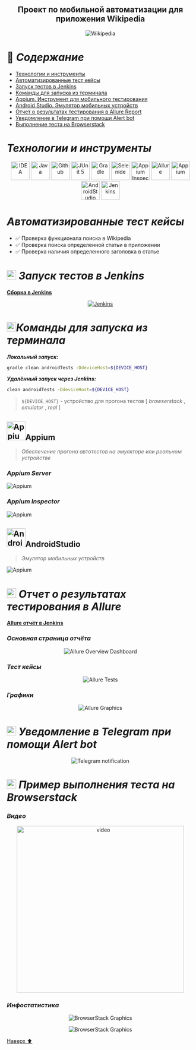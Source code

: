 <h2 align="center">Проект по мобильной автоматизации для приложения Wikipedia <a target="_blank" href="https://www.wikipedia.org/"></a> </h2>

<p align="center">
<img title="Wikipedia" src="images/screenshots/WikipediaLogo.png">
</p>

<a name="наверх"></a>

# :green_book: *Содержание*

+ [Технологии и инструменты](#Technology)
+ [Автоматизированные тест кейсы](#TestCases)
+ [Запуск тестов в Jenkins](#Jenkins)
+ [Команды для запуска из терминала](#SystemProperty)
+ [Appium. Инструмент для мобильного тестирования](#Appium)
+ [Android Studio. Эмулятор мобильных устройств](#AndroidStudio)
+ [Отчет о результатах тестирования в Allure Report](#AllureReport)
+ [Уведомление в Telegram при помощи Alert bot](#Telegram)
+ [Выполнение теста на Browserstack](#Browserstack)

<h1 align="left">
<a name="Technology"><i>Технологии и инструменты</i></a>
</h1>


<p align="center">  
<a href="https://www.jetbrains.com/idea/"><img src="images/technologies/intelij_IDEA.svg" width="50" height="50"  alt="IDEA"/></a>  
<a href="https://www.java.com/"><img src="images/technologies/java.svg" width="50" height="50"  alt="Java"/></a>  
<a href="https://github.com/"><img src="images/technologies/github.svg" width="50" height="50"  alt="Github"/></a>  
<a href="https://junit.org/junit5/"><img src="images/technologies/junit5.svg" width="50" height="50"  alt="JUnit 5"/></a>  
<a href="https://gradle.org/"><img src="images/technologies/gradle.svg" width="50" height="50"  alt="Gradle"/></a>  
<a href="https://selenide.org/"><img src="images/technologies/selenide.svg" width="50" height="50"  alt="Selenide"/></a>  
<a href="https://github.com/appium/appium-inspector/raw/main/docs/icon.png"><img src="images/technologies/AppiumInspectorIcon.png" width="50" height="50"  alt="Appium Inspector"/></a>  
<a href="https://github.com/allure-framework/allure2"><img src="images/technologies/allure.svg" width="50" height="50"  alt="Allure"/></a> 
<a href="https://avatars.githubusercontent.com/u/3221291?s=200&v=4"><img src="images/technologies/Appium.svg" width="50" height="50"  alt="Appium"/></a>  
<a href="https://cdn.worldvectorlogo.com/logos/android-studio-1.svg"><img src="images/technologies/android-studio-1.svg" width="50" height="50"  alt="AndroidStudio"/></a>  
<a href="https://www.jenkins.io/"><img src="images/technologies/jenkins.svg" width="50" height="50"  alt="Jenkins"/></a>  
</p>


<h1 align="left">
<a name="TestCases"><i>Автоматизированные тест кейсы</i></a>
</h1>

- :white_check_mark: Проверка функционала поиска в Wikipedia
- :white_check_mark: Проверка поиска определенной статьи в приложении
- :white_check_mark: Проверка наличия определенного заголовка в статье

<h1 align="left">
<img src="images/technologies/jenkins.svg" width="25" height="25" alt="Jenkins"/>  <a name="Jenkins"><i>Запуск тестов в Jenkins</i></a>
</h1>

<a target="_blank" href="https://jenkins.autotests.cloud/job/MobilePracticeWithRealDevice/1/">**Сборка в Jenkins**</a>
<p align="center">  
<a href="https://jenkins.autotests.cloud/job/qa_guru_diplom_Mobile_tests/"><img src="images/screenshots/JenkinsMobileTestsBuild.png" alt="Jenkins"/></a>  
</p>

<h1 align="left">
<img src="images/technologies/terminale.png" width="25" height="25" alt="SystemProperty"/><a name="SystemProperty"><i>Команды для запуска из терминала</i></a>
</h1>


***Локальный запуск:***

```bash  
gradle clean androidTests -DdeviceHost=${DEVICE_HOST}
```

***Удалённый запуск через Jenkins:***

```bash  
clean androidTests -DdeviceHost=${DEVICE_HOST}
```
> `${DEVICE_HOST}` - устройство для прогона тестов [ *browserstack* , *emulator* , *real*  ]

<a id="appium"></a>
## <img alt="Appium" height="50" src="images/technologies/Appium.svg" width="50"/>Appium</a>

> *Обеспечение прогона автотестов на эмуляторе или реальном устройстве*

### *Appium Server*
<img src="images/screenshots/AppiumServer.png" alt="Appium">

### *Appium Inspector*
<img src="images/screenshots/AppiumInspector.png" alt="Appium">

<a id="AndroidStudio"></a>
## <img alt="AndroidStudio" height="50" src="images/technologies/android-studio-1.svg" width="50"/>AndroidStudio</a>

> *Эмулятор мобильных устройств*

<img src="images/screenshots/AndroidStudioMain.png" alt="Appium">

<h1 align="left">
<img src="images/technologies/allure.svg" width="25" height="25" alt="Allure_Report"/>  <a name="AllureReport"><i>Отчет о результатах тестирования в Allure</i></a>
</h1>

<a target="_blank" href="https://jenkins.autotests.cloud/job/MobilePracticeWithRealDevice/1/allure/">**Allure отчёт в Jenkins**</a>
<p align="center">

### *Основная страница отчёта*

<p align="center">  
<img title="Allure Overview Dashboard" src="images/screenshots/AllureReportMainPage.png">  
</p>  

### *Тест кейсы*

<p align="center">  
<img title="Allure Tests" src="images/screenshots/AllureReportTestSuits.png">  
</p>

### *Графики*

 <p align="center">  
<img title="Allure Graphics" src="images/screenshots/AllureReportGraphs.png">  
</p>

<h1 align="left">
<img src="images/technologies/telegram.svg" width="25" height="25"  alt="Allure"/> <a name="Telegram"><i>Уведомление в Telegram при помощи Alert bot</i></a>
</h1>

<p align="center">  
<img title="Telegram notification" src="images/screenshots/TelegrammReport.png">  
</p>

<h1 align="left">
<img src="images/technologies/Browserstack.png" width="25" height="25" alt="Browserstack"/> <a name="Browserstack"><i>Пример выполнения теста на Browserstack</i></a>
</h1>

### *Видео*

<p align="center"> 
<img title="Browserstack Video" src="images/gif/BrowserStackVideoTest.gif" width="450" height="450"  alt="video">   
</p>

### *Инфостатистика*

 <p align="center">  
<img title="BrowserStack Graphics" src="images/screenshots/BrowserStackWikiGraphs.png">  
</p>

 <p align="center">  
<img title="BrowserStack Graphics" src="images/screenshots/BrowserStackWiki.png">  
</p>

[Наверх ⬆](#наверх)


